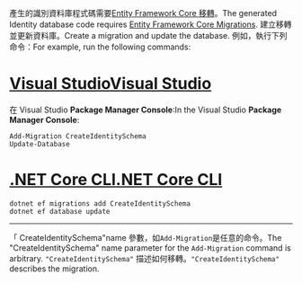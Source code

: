 <span data-ttu-id="e02df-101">產生的識別資料庫程式碼需要[Entity Framework Core 移轉](/ef/core/managing-schemas/migrations/)。</span><span class="sxs-lookup"><span data-stu-id="e02df-101">The generated Identity database code requires [Entity Framework Core Migrations](/ef/core/managing-schemas/migrations/).</span></span> <span data-ttu-id="e02df-102">建立移轉並更新資料庫。</span><span class="sxs-lookup"><span data-stu-id="e02df-102">Create a migration and update the database.</span></span> <span data-ttu-id="e02df-103">例如，執行下列命令：</span><span class="sxs-lookup"><span data-stu-id="e02df-103">For example, run the following commands:</span></span>

# <a name="visual-studiotabvisual-studio"></a>[<span data-ttu-id="e02df-104">Visual Studio</span><span class="sxs-lookup"><span data-stu-id="e02df-104">Visual Studio</span></span>](#tab/visual-studio)

<span data-ttu-id="e02df-105">在 Visual Studio **Package Manager Console**:</span><span class="sxs-lookup"><span data-stu-id="e02df-105">In the Visual Studio **Package Manager Console**:</span></span>

```PMC
Add-Migration CreateIdentitySchema
Update-Database
```

# <a name="net-core-clitabnetcore-cli"></a>[<span data-ttu-id="e02df-106">.NET Core CLI</span><span class="sxs-lookup"><span data-stu-id="e02df-106">.NET Core CLI</span></span>](#tab/netcore-cli)

```cli
dotnet ef migrations add CreateIdentitySchema
dotnet ef database update
```

---

<span data-ttu-id="e02df-107">「 CreateIdentitySchema"name 參數，如`Add-Migration`是任意的命令。</span><span class="sxs-lookup"><span data-stu-id="e02df-107">The "CreateIdentitySchema" name parameter for the `Add-Migration` command is arbitrary.</span></span> <span data-ttu-id="e02df-108">`"CreateIdentitySchema"` 描述如何移轉。</span><span class="sxs-lookup"><span data-stu-id="e02df-108">`"CreateIdentitySchema"` describes the migration.</span></span>
